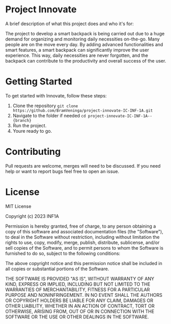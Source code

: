 
# Project Innovate

A brief description of what this project does and who it's for:

The project to develop a smart backpack is being carried out due to a huge demand for organizing and monitoring daily necessities on-the-go. Many people are on the move every day. By adding advanced functionalities and smart features, a smart backpack can significantly improve the user experience. This way, daily necessities are never forgotten, and the backpack can contribute to the productivity and overall success of the user.

# Getting Started
To get started with Innovate, follow these steps:

1. Clone the repository
```git clone https://github.com/BramVeninga/project-innovate-IC-INF-1A.git ```
2. Navigate to the folder if needed
```cd project-innovate-IC-INF-1A--{branch}```
3. Run the project.
4. Youre ready to go.

# Contributing

Pull requests are welcome, merges will need to be discussed. If you need help or want to report bugs feel free to open an issue.

# License 

MIT License

Copyright (c) 2023 INF1A

Permission is hereby granted, free of charge, to any person obtaining a copy
of this software and associated documentation files (the "Software"), to deal
in the Software without restriction, including without limitation the rights
to use, copy, modify, merge, publish, distribute, sublicense, and/or sell
copies of the Software, and to permit persons to whom the Software is
furnished to do so, subject to the following conditions:

The above copyright notice and this permission notice shall be included in all
copies or substantial portions of the Software.

THE SOFTWARE IS PROVIDED "AS IS", WITHOUT WARRANTY OF ANY KIND, EXPRESS OR
IMPLIED, INCLUDING BUT NOT LIMITED TO THE WARRANTIES OF MERCHANTABILITY,
FITNESS FOR A PARTICULAR PURPOSE AND NONINFRINGEMENT. IN NO EVENT SHALL THE
AUTHORS OR COPYRIGHT HOLDERS BE LIABLE FOR ANY CLAIM, DAMAGES OR OTHER
LIABILITY, WHETHER IN AN ACTION OF CONTRACT, TORT OR OTHERWISE, ARISING FROM,
OUT OF OR IN CONNECTION WITH THE SOFTWARE OR THE USE OR OTHER DEALINGS IN THE
SOFTWARE.
